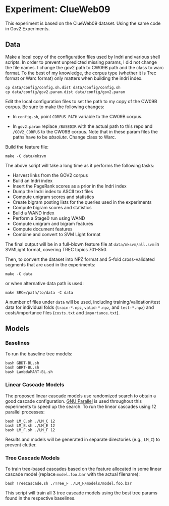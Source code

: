 # Experiment: ClueWeb09 #

This experiment is based on the ClueWeb09 dataset. Using the same code in Gov2 Experiments.

## Data ##

Make a local copy of the configuration files used by Indri and various shell
scripts. In order to prevent unpredicted missing params, I did not change the file names.
I change the gov2 path to CW09B path and the class to warc format. To the best of my knowledge,
the corpus type (whether it is Trec format or Warc format) only matters when building the indri index.

    cp data/config/config.sh.dist data/config/config.sh
    cp data/config/gov2.param.dist data/config/gov2.param


Edit the local configuration files to set the path to my copy of the CW09B
corpus.  Be sure to make the following changes:

*  In `config.sh`, point `CORPUS_PATH` variable to the CW09B corpus.

*  In `gov2.param` replace `/BASEDIR` with the actual path to this repo and
   `/GOV2_CORPUS` to the CW09B corpus.  Note that in these param files the paths
   have to be *absolute*. Change class to Warc.


Build the feature file:

    make -C data/mksvm

The above script will take a long time as it performs the following tasks:

* Harvest links from the GOV2 corpus
* Build an Indri index
* Insert the PageRank scores as a prior in the Indri index
* Dump the Indri index to ASCII text files
* Compute unigram scores and statistics
* Create bigram posting lists for the queries used in the experiments
* Compute bigram scores and statistics
* Build a WAND index
* Perform a Stage0 run using WAND
* Compute unigram and bigram features
* Compute document features
* Combine and convert to SVM Light format

The final output will be in a full-blown feature file at `data/mksvm/all.svm`
in SVMLight format, covering TREC topics 701-850.

Then, to convert the dataset into NPZ format and 5-fold cross-validated segments that
are used in the experiments:

    make -C data

or when alternative data path is used:

    make SRC=/path/to/data -C data

A number of files under `data` will be used, including training/validation/test
data for individual folds (`train-*.npz`, `valid-*.npz`, and `test-*.npz`) and
costs/importance files (`costs.txt` and `importance.txt`).


## Models ##

### Baselines ###
To run the baseline tree models:

    bash GBDT-BL.sh
    bash GBRT-BL.sh
    bash LambdaMART-BL.sh

### Linear Cascade Models ###
The proposed linear cascade models use randomized search to obtain a good cascade
configuration.  [GNU Parallel](https://www.gnu.org/software/parallel/) is used throughout
this experiments to speed up the search.  To run the linear cascades using 12 parallel processes:

    bash LM_C.sh ./LM_C 12
    bash LM_E.sh ./LM_E 12
    bash LM_F.sh ./LM_F 12

Results and models will be generated in separate directories (e.g., `LM_C`) to prevent clutter.

### Tree Cascade Models ###
To train tree-based cascades based on the feature allocated in some linear cascade model
(replace `model.foo.bar` with the actual filename):

    bash TreeCascade.sh ./Tree_F ./LM_F/models/model.foo.bar

This script will train all 3 tree cascade models using the best tree params found in the
respective baselines.
